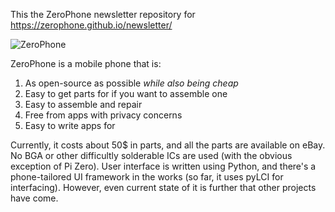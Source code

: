 This the ZeroPhone newsletter repository for https://zerophone.github.io/newsletter/

![ZeroPhone](/images/ZeroPhone1.jpg)

ZeroPhone is a mobile phone that is:  
1) As open-source as possible *while also being cheap*  
2) Easy to get parts for if you want to assemble one  
3) Easy to assemble and repair  
4) Free from apps with privacy concerns  
5) Easy to write apps for

Currently, it costs about 50$ in parts, and all the parts are available on eBay. No BGA or other difficultly solderable ICs are used (with the obvious exception of Pi Zero). User interface is written using Python, and there's a phone-tailored UI framework in the works (so far, it uses pyLCI for interfacing). However, even current state of it is further that other projects have come.
